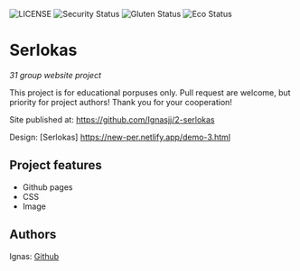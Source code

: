 ![LICENSE](https://img.shields.io/badge/license-MIT-blue.svg?style=flat-square)
![Security Status](https://img.shields.io/security-headers?label=Security&url=https%3A%2F%2Fgithub.com&style=flat-square)
![Gluten Status](https://img.shields.io/badge/Gluten-Free-green.svg)
![Eco Status](https://img.shields.io/badge/ECO-Friendly-green.svg)

# Serlokas

_31 group website project_

This project is for educational porpuses only. Pull request are welcome, but priority for project authors! Thank you for your cooperation!

Site published at: https://github.com/Ignasjj/2-serlokas

Design: [Serlokas] https://new-per.netlify.app/demo-3.html

## Project features

- Github pages
- CSS
- Image

## Authors

Ignas: [Github](https://github.com/ignasjj)